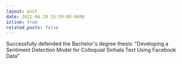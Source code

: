 ```yaml
---
layout: post
date: 2022-04-29 15:59:00-0400
inline: true
related_posts: false
---
```


Successfully defended the Bachelor's degree thesis: "Developing a Sentiment Detection Model for Colloquial Sinhala Text Using Facebook Data"
